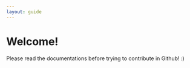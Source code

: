 ```yaml
---
layout: guide
---
```

# Welcome!

Please read the documentations before trying to contribute in Github! :)